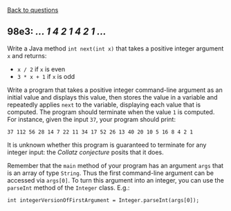 [Back to questions](../README.md)

## 98e3: *... 1 4 2 1 4 2 1 ...*

Write a Java method `int next(int x)` that takes a positive integer argument `x` and returns:

* `x / 2` if `x` is even
* `3 * x + 1` if `x` is odd

Write a program that takes a positive integer command-line argument as an initial value and displays this value, then stores the value in a variable and
repeatedly applies `next` to the variable, displaying each value that is computed.  The program should terminate when the value `1` is computed.
For instance, given the input `37`, your program should print:

```
37 112 56 28 14 7 22 11 34 17 52 26 13 40 20 10 5 16 8 4 2 1
```

It is unknown whether this program is guaranteed to terminate for any integer input: the *Collatz conjecture* posits that it does.

Remember that the `main` method of your program has an argument `args` that is an array of type `String`.
Thus the first command-line argument can be accessed via `args[0]`.  To turn this argument into an integer, you can use the
`parseInt` method of the `Integer` class.  E.g.:

```
int integerVersionOfFirstArgument = Integer.parseInt(args[0]);
```
